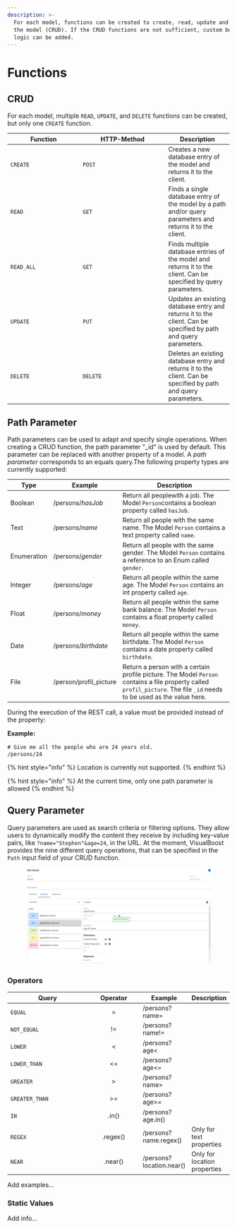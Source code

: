 ```yaml
---
description: >-
  For each model, functions can be created to create, read, update and deleted
  the model (CRUD). If the CRUD functions are not sufficient, custom business
  logic can be added.
---
```


# Functions

## CRUD

For each model, multiple `READ`, `UPDATE`, and `DELETE` functions can be created, but only one `CREATE` function.

<table><thead><tr><th width="150">Function</th><th width="180">HTTP-Method</th><th>Description</th></tr></thead><tbody><tr><td><code>CREATE</code></td><td><code>POST</code></td><td>Creates a new database entry of the model and returns it to the client.</td></tr><tr><td><code>READ</code></td><td><code>GET</code></td><td>Finds a single database entry of the model by a path and/or query parameters and returns it to the client.</td></tr><tr><td><code>READ_ALL</code></td><td><code>GET</code></td><td>Finds multiple database entries of the model and returns it to the client. Can be specified by query parameters.</td></tr><tr><td><code>UPDATE</code></td><td><code>PUT</code></td><td>Updates an existing database entry and returns it to the client. Can be specified by path and query parameters.</td></tr><tr><td><code>DELETE</code></td><td><code>DELETE</code></td><td>Deletes an existing database entry and returns it to the client. Can be specified by path and query parameters.</td></tr></tbody></table>

## Path Parameter

Path parameters can be used to adapt and specify single operations. When creating a CRUD function, the path parameter "\_id" is used by default. This parameter can be replaced with another property of a model. A _path parameter_ corresponds to an equals query.The following property types are currently supported:

| Type        | Example                 | Description                                                                                                                                                             |
| ----------- | ----------------------- | ----------------------------------------------------------------------------------------------------------------------------------------------------------------------- |
| Boolean     | /persons/_hasJob_       | Return all peoplewith a job. The Model `Person`contains a boolean property called `hasJob`.                                                                             |
| Text        | /persons/_name_         | Return all people with the same name. The Model `Person` contains a text property called `name`.                                                                        |
| Enumeration | /persons/_gender_       | Return all people with the same gender. The Model `Person` contains a reference to an Enum called `gender`.                                                             |
| Integer     | /persons/_age_          | Return all people within the same age. The Model `Person` contains an int property called `age`.                                                                        |
| Float       | /persons/_money_        | Return all people within the same bank balance. The Model `Person` contains a float property called `money`.                                                            |
| Date        | /persons/_birthdate_    | Return all people within the same birthdate. The Model `Person` contains a date property called `birthdate`.                                                            |
| File        | /person/profil\_picture | Return a person with a certain profile picture. The Model `Person` contains a file property called `profil_picture`. The file `_id` needs to be used as the value here. |

During the execution of the REST call, a value must be provided instead of the property:

**Example:**

```
# Give me all the people who are 24 years old.
/persons/24
```

{% hint style="info" %}
Location is currently not supported.
{% endhint %}

{% hint style="info" %}
At the current time, only one path parameter is allowed
{% endhint %}



## Query Parameter

Query parameters are used as search criteria or filtering options. They allow users to dynamically modify the content they receive by including key-value pairs, like `?name="Stephen"&age=24`, in the URL. At the moment, VisualBoost provides the nine different query operations, that can be specified in the `Path` input field of your CRUD function.

<figure><img src="../../../.gitbook/assets/image (12).png" alt=""><figcaption></figcaption></figure>

### Operators

<table><thead><tr><th width="190">Query</th><th width="115" align="center">Operator</th><th>Example</th><th>Description</th></tr></thead><tbody><tr><td><code>EQUAL</code></td><td align="center">=</td><td>/persons?name=</td><td></td></tr><tr><td><code>NOT_EQUAL</code></td><td align="center">!=</td><td>/persons?name!=</td><td></td></tr><tr><td><code>LOWER</code></td><td align="center">&#x3C;</td><td>/persons?age&#x3C;</td><td></td></tr><tr><td><code>LOWER_THAN</code></td><td align="center">&#x3C;=</td><td>/persons?age&#x3C;=</td><td></td></tr><tr><td><code>GREATER</code></td><td align="center">></td><td>/persons?name></td><td></td></tr><tr><td><code>GREATER_THAN</code></td><td align="center">>=</td><td>/persons?age>=</td><td></td></tr><tr><td><code>IN</code></td><td align="center">.in()</td><td>/persons?age.in()</td><td></td></tr><tr><td><code>REGEX</code></td><td align="center">.regex()</td><td>/persons?name.regex()</td><td>Only for text properties</td></tr><tr><td><code>NEAR</code></td><td align="center">.near()</td><td>/persons?location.near()</td><td>Only for location properties</td></tr></tbody></table>



Add examples...



### Static Values

Add info...



